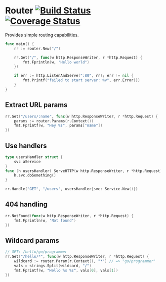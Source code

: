 # Router [![Build Status](https://travis-ci.org/chrisolsen/router.svg?branch=master)](https://travis-ci.org/chrisolsen/router) [![Coverage Status](https://coveralls.io/repos/github/chrisolsen/router/badge.svg?branch=master)](https://coveralls.io/github/chrisolsen/router?branch=master)

Provides simple routing capabilities. 

```Go
func main() {
    rr := router.New("/")

    rr.Get("/", func(w http.ResponseWriter, r *http.Request) {
        fmt.Fprintln(w, "Hello world")
    })

    if err := http.ListenAndServe(":80", rr); err != nil {
        fmt.Printf("failed to start server: %v", err.Error())
    }
}
```

## Extract URL params

```Go
rr.Get("/users/:name", func(w http.ResponseWriter, r *http.Request) {
    params := router.Params(r.Context())
    fmt.Fprintf(w, "Hey %s", params["name"])
})
```

## Use handlers
```Go
type usersHandler struct {
    svc aService
}
func (h usersHandler) ServeHTTP(w http.ResponseWriter, r *http.Request) {
    h.svc.doSomething()
}

rr.Handle("GET", "/users", usersHandler{svc: Service.New()})
```

## 404 handling
```Go
rr.NotFound(func(w http.ResponseWriter, r *http.Request) {
    fmt.Fprintln(w, "Not found")
})
```

## Wildcard params
```Go
// GET: /hello/go/programmer
rr.Get("/hello/*", func(w http.ResponseWriter, r *http.Request) {
    wildcard := router.Param(r.Context(), "*") // => "go/programmer"
    vals = strings.Split(wildcard, "/")
    fmt.Fprintf(w, "Hello %s %s", vals[0], vals[1])
})
```
